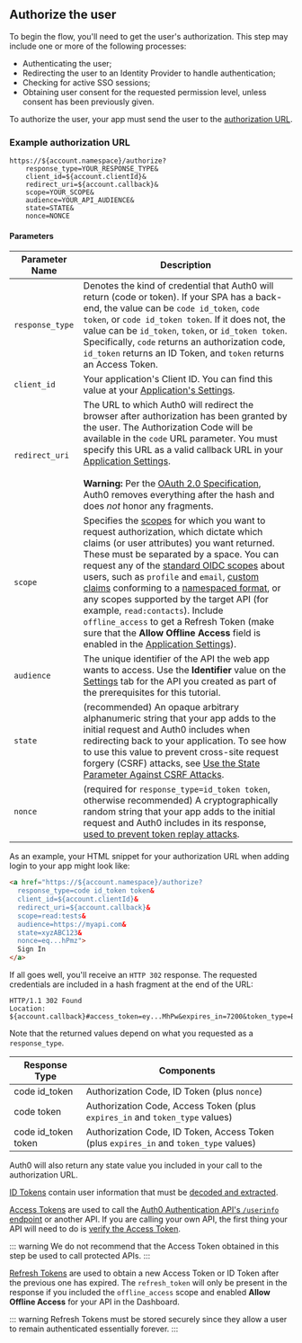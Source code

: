 ## Authorize the user

To begin the flow, you'll need to get the user's authorization. This step may include one or more of the following processes:

* Authenticating the user;
* Redirecting the user to an Identity Provider to handle authentication;
* Checking for active SSO sessions;
* Obtaining user consent for the requested permission level, unless consent has been previously given.

To authorize the user, your app must send the user to the [authorization URL](/api/authentication#authorization-code-grant).

### Example authorization URL

```text
https://${account.namespace}/authorize?
    response_type=YOUR_RESPONSE_TYPE&
    client_id=${account.clientId}&
    redirect_uri=${account.callback}&
    scope=YOUR_SCOPE&
    audience=YOUR_API_AUDIENCE&
    state=STATE&
    nonce=NONCE
```

#### Parameters

| Parameter Name | Description |
| -------------- | ----------- |
| `response_type` | Denotes the kind of credential that Auth0 will return (code or token). If your SPA has a back-end, the value can be `code id_token`, `code token`, or `code id_token token`. If it does not, the value can be `id_token`, `token`, or `id_token token`. Specifically, `code` returns an authorization code, `id_token` returns an ID Token, and `token` returns an Access Token. |
| `client_id` | Your application's Client ID. You can find this value at your [Application's Settings](${manage_url}/#/applications/${account.clientId}/settings). |
| `redirect_uri`  | The URL to which Auth0 will redirect the browser after authorization has been granted by the user. The Authorization Code will be available in the `code` URL parameter. You must specify this URL as a valid callback URL in your [Application Settings](${manage_url}/#/Applications/${account.clientId}/settings). <br /> <br /> **Warning:** Per the [OAuth 2.0 Specification](https://tools.ietf.org/html/rfc6749#section-3.1.2), Auth0 removes everything after the hash and does *not* honor any fragments. |
| `scope` | Specifies the [scopes](/scopes) for which you want to request authorization, which dictate which claims (or user attributes) you want returned. These must be separated by a space. You can request any of the [standard OIDC scopes](https://openid.net/specs/openid-connect-core-1_0.html#StandardClaims) about users, such as `profile` and `email`, [custom claims](/scopes/current/custom-claims) conforming to a [namespaced format](/api-auth/tutorials/adoption/scope-custom-claims), or any scopes supported by the target API (for example, `read:contacts`). Include `offline_access` to get a Refresh Token (make sure that the __Allow Offline Access__ field is enabled in the [Application Settings](${manage_url}/#/applications)). |
| `audience` | The unique identifier of the API the web app wants to access. Use the **Identifier** value on the [Settings](${manage_url}/#/apis) tab for the API you created as part of the prerequisites for this tutorial. |
| `state`         | (recommended) An opaque arbitrary alphanumeric string that your app adds to the initial request and Auth0 includes when redirecting back to your application. To see how to use this value to prevent cross-site request forgery (CSRF) attacks, see [Use the State Parameter Against CSRF Attacks](/protocols/oauth2/oauth-state#how-to-use-the-parameter-against-csrf-attacks). |
| `nonce` | (required for `response_type=id_token token`, otherwise recommended) A cryptographically random string that your app adds to the initial request and Auth0 includes in its response, [used to prevent token replay attacks](/api-auth/tutorials/nonce). |

As an example, your HTML snippet for your authorization URL when adding login to your app might look like:

```html
<a href="https://${account.namespace}/authorize?
  response_type=code id_token token&
  client_id=${account.clientId}&
  redirect_uri=${account.callback}&
  scope=read:tests&
  audience=https://myapi.com&
  state=xyzABC123&
  nonce=eq...hPmz">
  Sign In
</a>
```

If all goes well, you'll receive an `HTTP 302` response. The requested credentials are included in a hash fragment at the end of the URL:

```text
HTTP/1.1 302 Found
Location: ${account.callback}#access_token=ey...MhPw&expires_in=7200&token_type=Bearer&code=AUTHORIZATION_CODE&id_token=ey...Fyqk&nonce=eq...hPmz&state=xyzABC123
```

Note that the returned values depend on what you requested as a `response_type`.

| Response Type       | Components |
| ------------------- | ---------- |
| code id_token       | Authorization Code, ID Token (plus `nonce`) |
| code token          | Authorization Code, Access Token (plus `expires_in` and `token_type` values) |
| code id_token token | Authorization Code, ID Token, Access Token (plus `expires_in` and `token_type` values) |

Auth0 will also return any state value you included in your call to the authorization URL.

[ID Tokens](/tokens/id-token) contain user information that must be [decoded and extracted](/tokens/id-token#id-token-payload). 

[Access Tokens](/tokens/access-token) are used to call the [Auth0 Authentication API's `/userinfo` endpoint](/api/authentication#get-user-info) or another API. If you are calling your own API, the first thing your API will need to do is [verify the Access Token](/api-auth/tutorials/verify-access-token).

::: warning
We do not recommend that the Access Token obtained in this step be used to call protected APIs.
:::

[Refresh Tokens](/tokens/refresh-token) are used to obtain a new Access Token or ID Token after the previous one has expired. The `refresh_token` will only be present in the response if you included the `offline_access` scope and enabled __Allow Offline Access__ for your API in the Dashboard.

::: warning
Refresh Tokens must be stored securely since they allow a user to remain authenticated essentially forever.
:::
